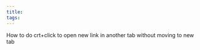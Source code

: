 ```yaml
---
title: 
tags: 
---
```

How to do crt+click to open new link in another tab without moving to new tab